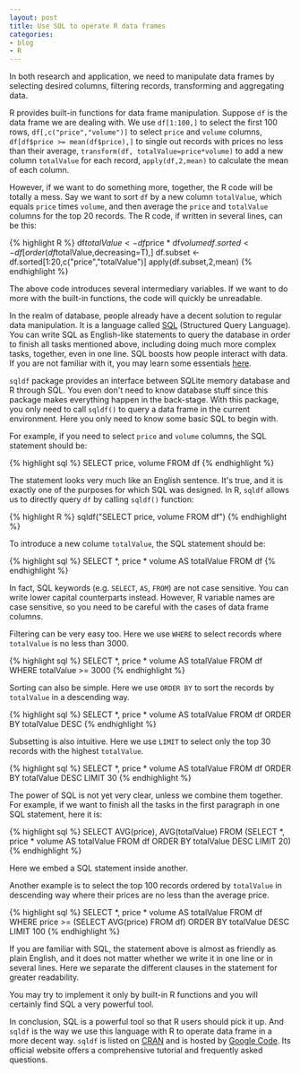 ```yaml
---
layout: post
title: Use SQL to operate R data frames
categories:
- blog
- R
---
```


In both research and application, we need to manipulate data frames by selecting desired columns, filtering records, transforming and aggregating data. 

R provides built-in functions for data frame manipulation. Suppose `df` is the data frame we are dealing with. We use `df[1:100,]` to select the first 100 rows, `df[,c("price","volume")]` to select `price` and `volume` columns, `df[df$price >= mean(df$price),]` to single out records with prices no less than their average, `transform(df, totalValue=price*volume)` to add a new column `totalValue` for each record, `apply(df,2,mean)` to calculate the mean of each column.

However, if we want to do something more, together, the R code will be totally a mess. Say we want to sort `df` by a new column `totalValue`, which equals `price` times `volume`, and then average the `price` and `totalValue` columns for the top 20 records. The R code, if written in several lines, can be this:

{% highlight R %}
df$totalValue <- df$price * df$volume
df.sorted <- df[order(df$totalValue,decreasing=T),]
df.subset <- df.sorted[1:20,c("price","totalValue")]
apply(df.subset,2,mean)
{% endhighlight %}

The above code introduces several intermediary variables. If we want to do more with the built-in functions, the code will quickly be unreadable.

In the realm of database, people already have a decent solution to regular data manipulation. It is a language called [SQL](https://en.wikipedia.org/wiki/SQL) (Structured Query Language). You can write SQL as English-like statements to query the database in order to finish all tasks mentioned above, including doing much more complex tasks, together, even in one line. SQL boosts how people interact with data. If you are not familiar with it, you may learn some essentials [here](http://www.w3schools.com/sql/).

`sqldf` package provides an interface between SQLite memory database and R through SQL. You even don't need to know database stuff since this package makes everything happen in the back-stage. With this package, you only need to call `sqldf()` to query a data frame in the current environment. Here you only need to know some basic SQL to begin with. 

For example, if you need to select `price` and `volume` columns, the SQL statement should be:

{% highlight sql %}
SELECT price, volume FROM df
{% endhighlight %}

The statement looks very much like an English sentence. It's true, and it is exactly one of the purposes for which SQL was designed. In R, `sqldf` allows us to directly query `df` by calling `sqldf()` function:

{% highlight R %}
sqldf("SELECT price, volume FROM df")
{% endhighlight %}

To introduce a new colume `totalValue`, the SQL statement should be:

{% highlight sql %}
SELECT *, price * volume AS totalValue FROM df
{% endhighlight %}

In fact, SQL keywords (e.g. `SELECT`, `AS`, `FROM`) are not case sensitive. You can write lower capital counterparts instead. However, R variable names are case sensitive, so you need to be careful with the cases of data frame columns. 

Filtering can be very easy too. Here we use `WHERE` to select records where `totalValue` is no less than 3000.

{% highlight sql %}
SELECT *, price * volume AS totalValue FROM df WHERE totalValue >= 3000
{% endhighlight %}

Sorting can also be simple. Here we use `ORDER BY` to sort the records by `totalValue` in a descending way.

{% highlight sql %}
SELECT *, price * volume AS totalValue FROM df ORDER BY totalValue DESC
{% endhighlight %}

Subsetting is also intuitive. Here we use `LIMIT` to select only the top 30 records with the highest `totalValue`.

{% highlight sql %}
SELECT *, price * volume AS totalValue FROM df ORDER BY totalValue DESC LIMIT 30
{% endhighlight %}

The power of SQL is not yet very clear, unless we combine them together. For example, if we want to finish all the tasks in the first paragraph in one SQL statement, here it is:

{% highlight sql %}
SELECT AVG(price), AVG(totalValue) 
FROM 
    (SELECT *, price * volume AS totalValue 
    FROM df 
    ORDER BY totalValue DESC 
    LIMIT 20)
{% endhighlight %}

Here we embed a SQL statement inside another.

Another example is to select the top 100 records ordered by `totalValue` in descending way where their prices are no less than the average price.

{% highlight sql %}
SELECT *, price * volume AS totalValue 
FROM df 
WHERE price >= (SELECT AVG(price) FROM df)
ORDER BY totalValue DESC
LIMIT 100
{% endhighlight %}

If you are familiar with SQL, the statement above is almost as friendly as plain English, and it does not matter whether we write it in one line or in several lines. Here we separate the different clauses in the statement for greater readability.

You may try to implement it only by built-in R functions and you will certainly find SQL a very powerful tool. 

In conclusion, SQL is a powerful tool so that R users should pick it up. And `sqldf` is the way we use this language with R to operate data frame in a more decent way. `sqldf` is listed on [CRAN](http://cran.r-project.org/web/packages/sqldf/) and is hosted by [Google Code](https://code.google.com/p/sqldf/). Its official website offers a comprehensive tutorial and frequently asked questions.
